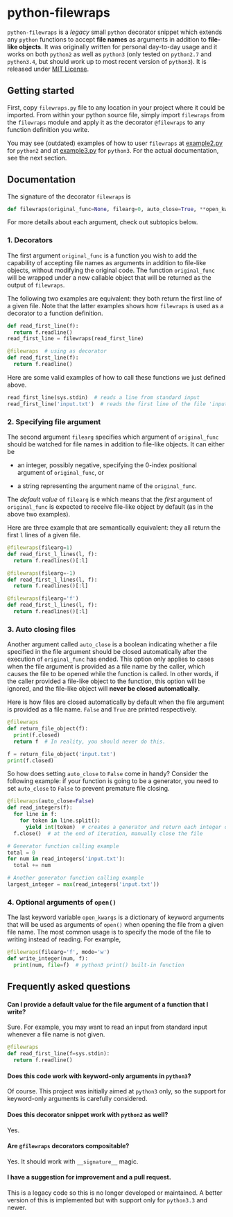 # python-filewraps

`python-filewraps` is a _legacy_ small `python` decorator snippet which extends
any `python` functions to accept **file names** as arguments in addition to
**file-like objects**. It was originally written for personal day-to-day usage
and it works on both `python2` as well as `python3` (only tested on `python2.7`
and `python3.4`, but should work up to most recent version of `python3`). It
is released under [MIT License](LICENSE).


## Getting started

First, copy `filewraps.py` file to any location in your project where it could
be imported. From within your python source file, simply import `filewraps`
from the `filewraps` module and apply it as the decorator `@filewraps` to any
function definition you write.

You may see (outdated) examples of how to user `filewraps` at
[example2.py](./example2.py) for `python2` and at [example3.py](./example3.py)
for `python3`. For the actual documentation, see the next section.


## Documentation

The signature of the decorator `filewraps` is

```python
def filewraps(original_func=None, filearg=0, auto_close=True, **open_kwargs):
```

For more details about each argument, check out subtopics below.

### 1. Decorators

The first argument `original_func` is a function you wish to add the capability
of accepting file names as arguments in addition to file-like objects, without
modifying the original code. The function `original_func` will be wrapped under
a new callable object that will be returned as the output of `filewraps`.

The following two examples are equivalent: they both return the first line of a
given file. Note that the latter examples shows how `filewraps` is used as a
decorator to a function definition.

```python
def read_first_line(f):
  return f.readline()
read_first_line = filewraps(read_first_line)
```

```python
@filewraps  # using as decorator
def read_first_line(f):
  return f.readline()
```

Here are some valid examples of how to call these functions we just defined
above.

```python
read_first_line(sys.stdin)  # reads a line from standard input
read_first_line('input.txt')  # reads the first line of the file 'input.txt'
```

### 2. Specifying file argument

The second argument `filearg` specifies which argument of `original_func`
should be watched for file names in addition to file-like objects. It can
either be

- an integer, possibly negative, specifying the 0-index positional argument of `original_func`, or

- a string representing the argument name of the `original_func`.

The _default value_ of `filearg` is `0` which means that the _first_ argument
of `original_func` is expected to receive file-like object by default (as in
    the above two examples).

Here are three example that are semantically equivalent: they all return the
first `l` lines of a given file.

```python
@filewraps(filearg=1)
def read_first_l_lines(l, f):
  return f.readlines()[:l]
```

```python
@filewraps(filearg=-1)
def read_first_l_lines(l, f):
  return f.readlines()[:l]
```

```python
@filewraps(filearg='f')
def read_first_l_lines(l, f):
  return f.readlines()[:l]
```

### 3. Auto closing files

Another argument called `auto_close` is a boolean indicating whether a file
specified in the file argument should be closed automatically after the
execution of `original_func` has ended. This option only applies to cases when
the file argument is provided as a file name by the caller, which causes the
file to be opened while the function is called. In other words, if the caller
provided a file-like object to the function, this option will be ignored, and
the file-like object will **never be closed automatically**.

Here is how files are closed automatically by default when the file argument
is provided as a file name. `False` and `True` are printed respectively.

```python
@filewraps
def return_file_object(f):
  print(f.closed)
  return f  # In reality, you should never do this.

f = return_file_object('input.txt')
print(f.closed)
```

So how does setting `auto_close` to `False` come in handy? Consider the
following example: if your function is going to be a generator, you need to
set `auto_close` to `False` to prevent premature file closing.

```python
@filewraps(auto_close=False)
def read_integers(f):
  for line in f:
    for token in line.split():
      yield int(token)  # creates a generator and return each integer one by one
  f.close()  # at the end of iteration, manually close the file

# Generator function calling example
total = 0
for num in read_integers('input.txt'):
  total += num

# Another generator function calling example
largest_integer = max(read_integers('input.txt'))
```

### 4. Optional arguments of `open()`

The last keyword variable `open_kwargs` is a dictionary of keyword arguments
that will be used as arguments of `open()` when opening the file from a given
file name. The most common usage is to specify the mode of the file to writing
instead of reading. For example,

```python
@filewraps(filearg='f', mode='w')
def write_integer(num, f):
  print(num, file=f)  # python3 print() built-in function
```

## Frequently asked questions

#### Can I provide a default value for the file argument of a function that I write?

Sure. For example, you may want to read an input from standard input whenever
a file name is not given.

```python
@filewraps
def read_first_line(f=sys.stdin):
  return f.readline()
```

#### Does this code work with keyword-only arguments in `python3`?

Of course. This project was initially aimed at `python3` only, so the support
for keyword-only arguments is carefully considered.

#### Does this decorator snippet work with `python2` as well?

Yes.

#### Are `@filewraps` decorators compositable?

Yes. It should work with `__signature__` magic.

#### I have a suggestion for improvement and a pull request.

This is a legacy code so this is no longer developed or maintained. A better
version of this is implemented but with support only for `python3.3` and newer.
